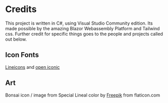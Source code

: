 # Credits

This project is written in C#, using Visual Studio Community edition. Its made possible by the amazing Blazor Webassembly Platform and Tailwind css. Further credit for specific things goes to the people and projects called out below.

## Icon Fonts

[Lineicons](https://lineicons.com/) and [open iconic](https://useiconic.com/open)

## Art

Bonsai icon / image from Special Lineal color by [Freepik](https://www.flaticon.com/authors/freepik) from flaticon.com
